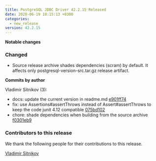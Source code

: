 ```yaml
---
title: PostgreSQL JDBC Driver 42.2.15 Released
date: 2020-06-19 18:15:13 +0300
categories:
  - new_release
version: 42.2.15
---
```

**Notable changes**

### Changed
- Source release archive shades dependencies (scram) by default. It affects only postgresql-version-src.tar.gz release artifact.  


<!--more-->

**Commits by author**

Vladimir Sitnikov (3):

* docs: update the current version in readme.md [e901ff74](https://github.com/pgjdbc/pgjdbc/commit/e901ff74ff01245a8712e832da18558ed5b47b84)
* fix: use Assertions#assertThrows instead of Assert#assertThrows to keep the code junit 4.12 compatible [075bd102](https://github.com/pgjdbc/pgjdbc/commit/075bd1020b3eb53897add95f5eccc35ea5dd11c4)
* chore: shade dependencies when building from the source archive [f0301eb9](https://github.com/pgjdbc/pgjdbc/commit/f0301eb901f880059b00b0fb0a3ee93ef7d749a8)

<a name="contributors_{{ page.version }}"></a>
### Contributors to this release

We thank the following people for their contributions to this release.

[Vladimir Sitnikov](https://github.com/vlsi)  
